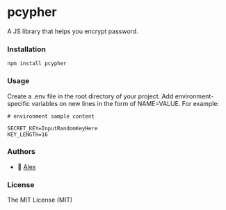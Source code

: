 # pcypher
A JS library that helps you encrypt password.

### Installation
```npm install pcypher```

### Usage
Create a .env file in the root directory of your project. Add environment-specific variables on new lines in the form of NAME=VALUE. For example:

```
# environment sample content

SECRET_KEY=InputRandomKeyHere
KEY_LENGTH=16
```

### Authors
- 🐰 [Alex](https://github.com/MugssyBoy)

### License
The MIT License (MIT)